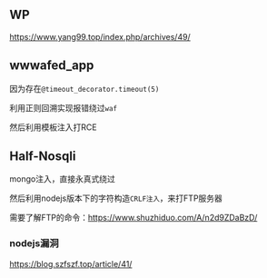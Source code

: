 ## WP

https://www.yang99.top/index.php/archives/49/

##  wwwafed_app

因为存在`@timeout_decorator.timeout(5)`

利用正则回溯实现报错绕过`waf`

然后利用模板注入打RCE

## Half-Nosqli

mongo注入，直接永真式绕过

然后利用nodejs版本下的字符构造`CRLF注入`，来打FTP服务器

需要了解FTP的命令：https://www.shuzhiduo.com/A/n2d9ZDaBzD/

###  nodejs漏洞

https://blog.szfszf.top/article/41/
